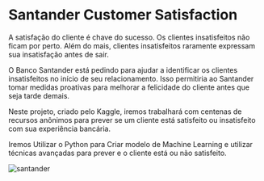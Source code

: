 # Santander Customer Satisfaction

A satisfação do cliente é chave do sucesso. Os clientes insatisfeitos não ficam por perto. Além do mais, clientes insatisfeitos raramente expressam sua insatisfação antes de sair.

O Banco Santander está pedindo para ajudar a identificar os clientes insatisfeitos no início de seu relacionamento. Isso permitiria ao Santander tomar medidas proativas para melhorar a felicidade do cliente antes que seja tarde demais.

Neste projeto, criado pelo Kaggle, iremos trabalhará com centenas de recursos anônimos para prever se um cliente está satisfeito ou insatisfeito com sua experiência bancária.

Iremos Utilizar o Python para Criar modelo de Machine Learning e utilizar técnicas avançadas para prever e o cliente está ou não satisfeito.

![santander](https://user-images.githubusercontent.com/57550997/103446583-fe7ad900-4c5f-11eb-826c-44e8ba21ed40.png)
